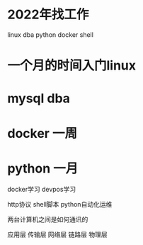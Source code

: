 # 2022年找工作
linux
dba
python
docker
shell



# 一个月的时间入门linux

# mysql dba

# docker 一周

# python 一月



docker学习
devpos学习

http协议
shell脚本
python自动化运维



两台计算机之间是如何通讯的

应用层
传输层
网络层
链路层
物理层





